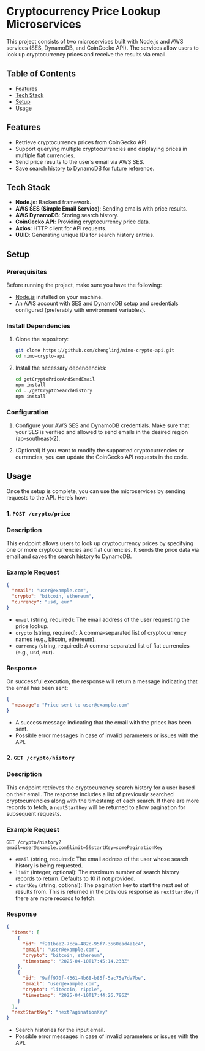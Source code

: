 # Cryptocurrency Price Lookup Microservices

This project consists of two microservices built with Node.js and AWS services (SES, DynamoDB, and CoinGecko API). The services allow users to look up cryptocurrency prices and receive the results via email.

## Table of Contents

- [Features](#features)
- [Tech Stack](#tech-stack)
- [Setup](#setup)
- [Usage](#usage)

## Features

- Retrieve cryptocurrency prices from CoinGecko API.
- Support querying multiple cryptocurrencies and displaying prices in multiple fiat currencies.
- Send price results to the user’s email via AWS SES.
- Save search history to DynamoDB for future reference.

## Tech Stack

- **Node.js**: Backend framework.
- **AWS SES (Simple Email Service)**: Sending emails with price results.
- **AWS DynamoDB**: Storing search history.
- **CoinGecko API**: Providing cryptocurrency price data.
- **Axios**: HTTP client for API requests.
- **UUID**: Generating unique IDs for search history entries.

## Setup

### Prerequisites

Before running the project, make sure you have the following:

- [Node.js](https://nodejs.org/) installed on your machine.
- An AWS account with SES and DynamoDB setup and credentials configured (preferably with environment variables).

### Install Dependencies

1. Clone the repository:

   ```bash
   git clone https://github.com/chenglinj/nimo-crypto-api.git
   cd nimo-crypto-api
   ```

2. Install the necessary dependencies:
   ```bash
   cd getCryptoPriceAndSendEmail
   npm install
   cd ../getCryptoSearchHistory
   npm install
   ```

### Configuration

1. Configure your AWS SES and DynamoDB credentials. Make sure that your SES is verified and allowed to send emails in the desired region (ap-southeast-2).

2. (Optional) If you want to modify the supported cryptocurrencies or currencies, you can update the CoinGecko API requests in the code.

## Usage

Once the setup is complete, you can use the microservices by sending requests to the API. Here’s how:

### 1. `POST /crypto/price`

### Description
This endpoint allows users to look up cryptocurrency prices by specifying one or more cryptocurrencies and fiat currencies. It sends the price data via email and saves the search history to DynamoDB.

### Example Request

```json
{
  "email": "user@example.com",
  "crypto": "bitcoin, ethereum",
  "currency": "usd, eur"
}
```

- `email` (string, required): The email address of the user requesting the price lookup.
- `crypto` (string, required): A comma-separated list of cryptocurrency names (e.g., bitcoin, ethereum).
- `currency` (string, required): A comma-separated list of fiat currencies (e.g., usd, eur).

### Response

On successful execution, the response will return a message indicating that the email has been sent:

```json
{
  "message": "Price sent to user@example.com"
}
```

- A success message indicating that the email with the prices has been sent.
- Possible error messages in case of invalid parameters or issues with the API.

### 2. `GET /crypto/history`

### Description
This endpoint retrieves the cryptocurrency search history for a user based on their email. The response includes a list of previously searched cryptocurrencies along with the timestamp of each search. If there are more records to fetch, a `nextStartKey` will be returned to allow pagination for subsequent requests.

### Example Request

```http
GET /crypto/history?email=user@example.com&limit=5&startKey=somePaginationKey
```

- `email` (string, required): The email address of the user whose search history is being requested.
- `limit` (integer, optional): The maximum number of search history records to return. Defaults to 10 if not provided.
- `startKey` (string, optional): The pagination key to start the next set of results from. This is returned in the previous response as `nextStartKey` if there are more records to fetch.

### Response

```json
{
  "items": [
    {
      "id": "f211bee2-7cca-482c-95f7-3560ead4a1c4",
      "email": "user@example.com",
      "crypto": "bitcoin, ethereum",
      "timestamp": "2025-04-10T17:45:14.233Z"
    },
    {
      "id": "9aff970f-4361-4b68-b85f-5ac75e7da7be",
      "email": "user@example.com",
      "crypto": "litecoin, ripple",
      "timestamp": "2025-04-10T17:44:26.786Z"
    }
  ],
  "nextStartKey": "nextPaginationKey"
}
```

- Search histories for the input email.
- Possible error messages in case of invalid parameters or issues with the API.
